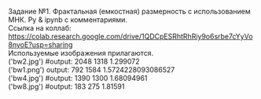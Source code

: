 Задание №1. Фрактальная (емкостная) размерность с использованием МНК. Py & ipynb с комментариями.<br/>
Ссылка на коллаб: https://colab.research.google.com/drive/1QDCpESRhtRhRiy9o6srbe7cYyVo8nyoE?usp=sharing <br/>
Используемые изображения прилагаются.<br/>
('bw2.jpg') #output: 2048 1318 1.299072<br/>
('bw1.png') output: 792 1584 1.5724228093086527<br/>
('bw4.jpg') #output: 1390 1300 1.68094961<br/>
('bw8.jpg') #output: 183 275 1.81591<br/>
